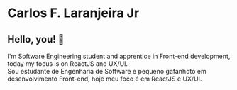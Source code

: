 # Carlos F. Laranjeira Jr

## Hello, you! 👋
I'm Software Engineering student and apprentice in Front-end development, today my focus is on ReactJS and UX/UI.</br>
Sou estudante de Engenharia de Software e pequeno gafanhoto em desenvolvimento Front-end, hoje meu foco é em ReactJS e UX/UI. 

 

